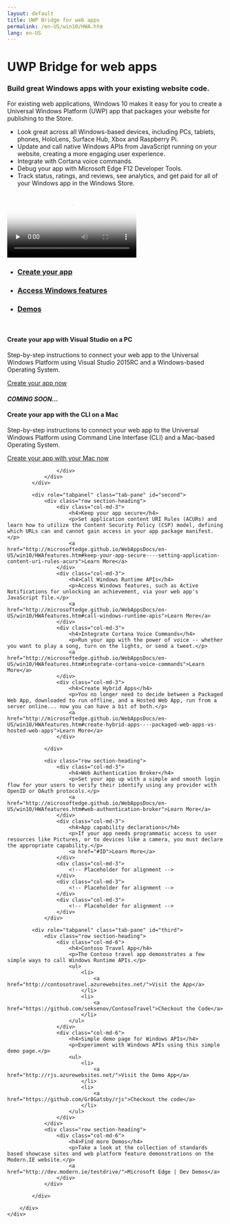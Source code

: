 ```yaml
---
layout: default
title: UWP Bridge for web apps
permalink: /en-US/win10/HWA.htm
lang: en-US
---
```



<div class="row section-heading">
    <div class="col-md-6">
        <h1>UWP Bridge for web apps</h1>
        <h3>Build great Windows apps with your existing website code.</h3>
        <p class="description">For existing web applications, Windows 10 makes it easy for you to create a Universal Windows Platform (UWP) app that packages your website for publishing to the Store.</p>
        <ul>
            <li>Look great across all Windows-based devices, including PCs, tablets, phones, HoloLens, Surface Hub, Xbox and Raspberry Pi.</li>
            <li>Update and call native Windows APIs from JavaScript running on your website, creating a more engaging user experience.</li>
            <li>Integrate with Cortana voice commands.</li>
            <li>Debug your app with Microsoft Edge F12 Developer Tools.</li>
            <li>Track status, ratings, and reviews, see analytics, and get paid for all of your Windows app in the Windows Store.</li>
        </ul>
    </div>
    <div class="col-md-6">
        <div class="video-player">
            <div class="video-view embed-responsive embed-responsive-16by9 remove-top-margin">
                <video preload="none" poster="https://assets.windowsphone.com/e9e95cdd-bf84-410b-922c-886c19cc2be1/westminsterPosterImg_InvariantCulture_Default.png" controls="">
                    <source src="https://sec.ch9.ms/ch9/d87f/3527ba83-7ab8-413a-9aae-d62b4847d87f/Westminster_high.mp4" type="video/mp4">
                    Your browser does not support the video tag.
                </video>
            </div>
        </div>
    </div>
</div> 
<div class="row section-heading">
    <div role="tabpanel">
        <ul class="nav nav-tabs" role="tablist">
            <li role="presentation" class="active">
                <a href="#first" aria-controls="first" role="tab" data-toggle="tab">
                    <h3>Create your app</h3>
                </a>
            </li>
            <li role="presentation">
                <a href="#second" aria-controls="second" role="tab" data-toggle="tab">
                    <h3>Access Windows features</h3>
                </a>
            </li>
             <li role="presentation">
                <a href="#third" aria-controls="third" role="tab" data-toggle="tab">
                    <h3>Demos</h3>
                </a>
            </li>
        </ul>
        <div class="tab-content">
            <div role="tabpanel" class="tab-pane active" id="first">
               <div class="row section-heading">
                    <div class="col-md-12">
                        <br>
                        <h4>Create your app with Visual Studio on a PC</h4>
                        <p>Step-by-step instructions to connect your web app to the Universal Windows Platform using Visual Studio 2015RC and a Windows-based Operating System.</p>
                        <a href="{{site.baseurl}}/{{page.lang}}/win10/CreateHWA.htm">Create your app now</a>
                    </div>
                    <div class="col-md-12">
                    	<h4><i>COMING SOON...</i></h4>
                        <h4 class="text-muted gray-light">Create your app with the CLI on a Mac</h4>
                        <p class="text-muted gray-light">Step-by-step instructions to connect your web app to the Universal Windows Platform using Command Line Interfase (CLI) and a Mac-based Operating System.</p>
                        <a href="#" class="text-muted gray-light">Create your app with your Mac now</a>
                    </div>
                </div>
                <div class="row section-heading">
                    <div class="col-md-12">
                        
                    </div>
                </div>
            </div>

            <div role="tabpanel" class="tab-pane" id="second">
                <div class="row section-heading">
                    <div class="col-md-3">
                        <h4>Keep your app secure</h4>
                        <p>Set application content URI Rules (ACURs) and learn how to utilize the Content Security Policy (CSP) model, defining which URLs can and cannot gain access in your app package manifest.</p>
                        <a href="http://microsoftedge.github.io/WebAppsDocs/en-US/win10/HWAfeatures.htm#keep-your-app-secure----setting-application-content-uri-rules-acurs">Learn More</a>
                    </div>
                    <div class="col-md-3">
                        <h4>Call Windows Runtime APIs</h4>
                        <p>Access Windows features, such as Active Notifications for unlocking an achievement, via your web app's JavaScript file.</p>
                        <a href="http://microsoftedge.github.io/WebAppsDocs/en-US/win10/HWAfeatures.htm#call-windows-runtime-apis">Learn More</a>
                    </div>
                    <div class="col-md-3">
                        <h4>Integrate Cortana Voice Commands</h4>
                        <p>Run your app with the power of voice -- whether you want to play a song, turn on the lights, or send a tweet.</p>
                        <a href="http://microsoftedge.github.io/WebAppsDocs/en-US/win10/HWAfeatures.htm#integrate-cortana-voice-commands">Learn More</a>
                    </div>
                    <div class="col-md-3">
                        <h4>Create Hybrid Apps</h4>
                        <p>You no longer need to decide between a Packaged Web App, downloaded to run offline, and a Hosted Web App, run from a server online... now you can have a bit of both.</p>
                        <a href="http://microsoftedge.github.io/WebAppsDocs/en-US/win10/HWAfeatures.htm#create-hybrid-apps----packaged-web-apps-vs-hosted-web-apps">Learn More</a>
                    </div>

                </div>

                <div class="row section-heading">
					<div class="col-md-3">
                        <h4>Web Authentication Broker</h4>
                        <p>Set your app up with a simple and smooth login flow for your users to verify their identify using any provider with OpenID or OAuth protocols.</p>
                        <a href="http://microsoftedge.github.io/WebAppsDocs/en-US/win10/HWAfeatures.htm#web-authentication-broker">Learn More</a>
                    </div>
                    <div class="col-md-3">
                        <h4>App capability declarations</h4>
                        <p>If your app needs programmatic access to user resources like Pictures, or to devices like a camera, you must declare the appropriate capability.</p>
                        <a href="#ID">Learn More</a>
                    </div>
                    <div class="col-md-3">
                        <!-- Placeholder for alignment -->
                    </div>
                    <div class="col-md-3">
                        <!-- Placeholder for alignment -->
                    </div>
                    <div class="col-md-3">
                        <!-- Placeholder for alignment -->
                    </div>
                </div>

            <div role="tabpanel" class="tab-pane" id="third">
                <div class="row section-heading">
                    <div class="col-md-6">
                        <h4>Contoso Travel App</h4>
                        <p>The Contoso travel app demonstrates a few simple ways to call Windows Runtime APIs.</p>
                        <ul>
                            <li>
                                <a href="http://contosotravel.azurewebsites.net/">Visit the App</a>
                            </li>
                            <li>
                                <a href="https://github.com/seksenov/ContosoTravel">Checkout the Code</a>
                            </li>
                        </ul>
                    </div>
                    <div class="col-md-6">
                        <h4>Simple demo page for Windows APIs</h4>
                        <p>Experiment with Windows APIs using this simple demo page.</p>
                        <ul>
                            <li>
                                <a href="http://rjs.azurewebsites.net/">Visit the Demo App</a>
                            </li>
                            <li>
                                <a href="https://github.com/Gr8Gatsby/rjs">Checkout the code</a>
                            </li>
                        </ul>
                    </div>
                </div>
                <div class="row section-heading">
                    <div class="col-md-6">
                        <h4>Find more Demos</h4>
                        <p>Take a look at the collection of standards based showcase sites and web platform feature demonstrations on the Modern.IE website.</p>
                        <a href="http://dev.modern.ie/testdrive/">Microsoft Edge | Dev Demos</a>
                    </div>
                </div>

            </div>

        </div>
    </div>
</div>
